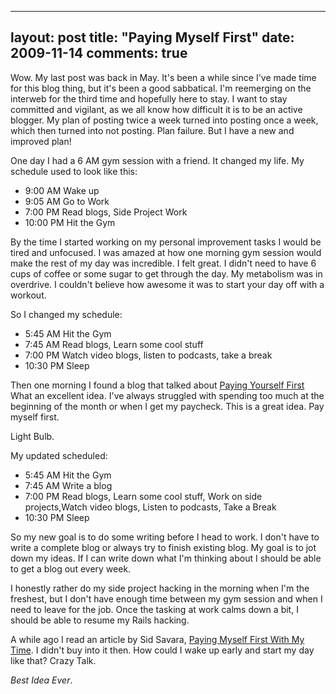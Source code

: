 
---
layout: post
title: "Paying Myself First"
date: 2009-11-14
comments: true
---


Wow. My last post was back in May. It's been a while since I've made time for this blog thing, but it's been a good sabbatical. I'm reemerging on the interweb for the third time and hopefully here to stay. I want to stay committed and vigilant, as we all know how difficult it is to be an active blogger. My plan of posting twice a week turned into posting once a week, which then turned into not posting. Plan failure. But I have a new and improved plan!

One day I had a 6 AM gym session with a friend. It changed my life. My schedule used to look like this: 

- 9:00 AM  Wake up 
- 9:05 AM  Go to Work 
- 7:00 PM  Read blogs, Side Project Work 
- 10:00 PM Hit the Gym

By the time I started working on my personal improvement tasks I would be tired and unfocused. I was amazed at how one morning gym session would make the rest of my day was incredible. I felt great. I didn't need to have 6 cups of coffee or some sugar to get through the day. My metabolism was in overdrive. I couldn't believe how awesome it was to start your day off with a workout.

So I changed my schedule: 
- 5:45 AM Hit the Gym 
- 7:45 AM Read blogs, Learn some cool stuff 
- 7:00 PM  Watch video blogs, listen to podcasts, take a break 
- 10:30 PM Sleep

Then one morning I found a blog that talked about [Paying Yourself First][1] What an excellent idea. I've always struggled with spending too much at the beginning of the month or when I get my paycheck. This is a great idea. Pay myself first. 

Light Bulb.

My updated scheduled: 
- 5:45 AM Hit the Gym 
- 7:45 AM Write a blog 
- 7:00 PM Read blogs, Learn some cool stuff, Work on side projects,Watch video blogs, Listen to podcasts, Take a Break 
- 10:30 PM Sleep

So my new goal is to do some writing before I head to work. I don't have to write a complete blog or always try to finish existing blog. My goal is to jot down my ideas. If I can write down what I'm thinking about I should be able to get a blog out every week.

I honestly rather do my side project hacking in the morning when I'm the freshest, but I don't have enough time between my gym session and when I need to leave for the job. Once the tasking at work calms down a bit, I should be able to resume my Rails hacking.

A while ago I read an article by Sid Savara, [Paying Myself First With My Time][2]. I didn't buy into it then. How could I wake up early and start my day like that? Crazy Talk.

_Best Idea Ever_.

  [1]: http://www.getrichslowly.org/blog/2008/06/16/personal-finance-made-easy-pay-yourself-first/
  [2]: http://sidsavara.com/personal-development/more-important-than-money-paying-myself-first-with-my-time
